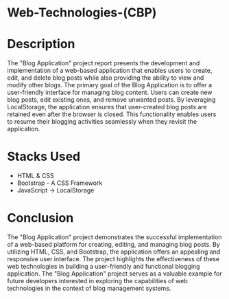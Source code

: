 # Web-Technologies-(CBP)
# Description
The "Blog Application" project report presents the development and implementation of a web-based application that enables users to create, edit, and delete blog posts while also providing the ability to view and modify other blogs.
The primary goal of the Blog Application is to offer a user-friendly interface for managing blog content. Users can create new blog posts, edit existing ones, and remove 
unwanted posts.
By leveraging LocalStorage, the application ensures that user-created blog posts are retained even after the browser is closed. This functionality enables users 
to resume their blogging activities seamlessly when they revisit the application.
# Stacks Used
* HTML & CSS
* Bootstrap - A CSS Framework
* JavaScript -> LocalStorage
# Conclusion
The "Blog Application" project demonstrates the successful implementation of a web-based platform for creating, editing, and managing blog posts. 
By utilizing HTML, CSS, and Bootstrap, the application offers an appealing and responsive user interface.
The project highlights the 
effectiveness of these web technologies in building a user-friendly and functional 
blogging application. The "Blog Application" project serves as a valuable example for 
future developers interested in exploring the capabilities of web technologies in the 
context of blog management systems.

